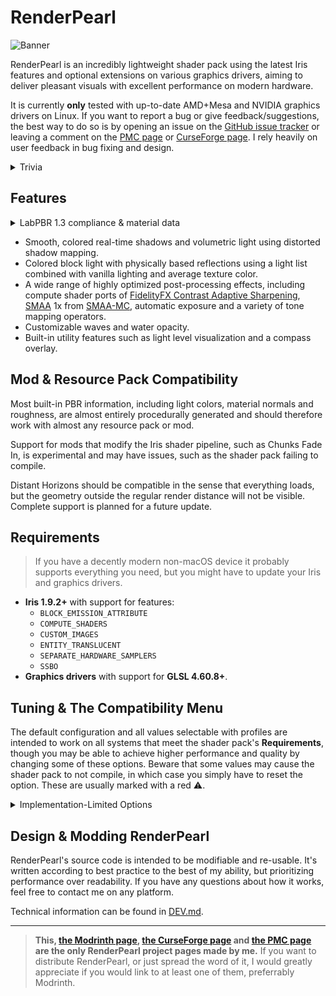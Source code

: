 # RenderPearl

![Banner](https://cdn.modrinth.com/data/BrRak9pu/images/9d2f33b85447099c25b6291b680608bc47c1f5e1.png)

RenderPearl is an incredibly lightweight shader pack using the latest Iris features and optional extensions on various graphics drivers, aiming to deliver pleasant visuals with excellent performance on modern hardware.

It is currently **only** tested with up-to-date AMD+Mesa and NVIDIA graphics drivers on Linux. If you want to report a bug or give feedback/suggestions, the best way to do so is by opening an issue on the [GitHub issue tracker](https://github.com/Luracasmus/renderpearl/issues) or leaving a comment on the [PMC page](https://www.planetminecraft.com/mod/luracasmus-s-shaders/) or [CurseForge page](https://www.curseforge.com/minecraft/shaders/renderpearl/comments). I rely heavily on user feedback in bug fixing and design.

<details>
<summary>Trivia</summary>

This project started as a continuation of "Luracasmus Shaders" (which is why you might have seen it called "LS RenderPearl"), but modern versions share little to no code with the original project. The question remains as to whether the same shader pack remains throughout, when all parts are replaced.

The name "RenderPearl" is inspired by the Bedrock Edition [RenderDragon](https://minecraft.fandom.com/wiki/RenderDragon) engine.

</details>

## Features

<details>
<summary>LabPBR 1.3 compliance & material data </summary>

"Yes" indicates support for per-texel data.

| LabPBR 1.3 required component | From resource pack                        | Configurable nonstandard channels | Included/procedural     |
| ----------------------------- | ----------------------------------------- | --------------------------------- | ----------------------- |
| Albedo                        | Yes                                       | No                                | No                      |
| Smoothness                    | Yes, or as linear or perceptual roughness | Yes                               | Yes                     |
| f0/reflectance                | No                                        |                                   | Constant                |
| Normal                        | Yes                                       | No                                | Yes                     |

| LabPBR 1.3 optional component | From resource pack | Included/procedural                    |
| ----------------------------- | ------------------------------ | -------------------------------------- |
| Hardcoded metal               | No                             | No                                     |
| Porosity                      | No                             | No                                     |
| Subsurface scattering         | No                             | Constant, only on translucent geometry |
| Emmissiveness                 | No                             | Yes                                    |
| Ambient occlusion             | Binary, per-block (from model) | Yes                                    |
| Height                        | No                             | No                                     |

</details>

* Smooth, colored real-time shadows and volumetric light using distorted shadow mapping.
* Colored block light with physically based reflections using a light list combined with vanilla lighting and average texture color.
* A wide range of highly optimized post-processing effects, including compute shader ports of [FidelityFX Contrast Adaptive Sharpening](https://gpuopen.com/fidelityfx-cas/), [SMAA](https://www.iryoku.com/smaa/) 1x from [SMAA-MC](https://modrinth.com/shader/smaa-mc), automatic exposure and a variety of tone mapping operators.
* Customizable waves and water opacity.
* Built-in utility features such as light level visualization and a compass overlay.

## Mod & Resource Pack Compatibility

Most built-in PBR information, including light colors, material normals and roughness, are almost entirely procedurally generated and should therefore work with almost any resource pack or mod.

Support for mods that modify the Iris shader pipeline, such as Chunks Fade In, is experimental and may have issues, such as the shader pack failing to compile.

Distant Horizons should be compatible in the sense that everything loads, but the geometry outside the regular render distance will not be visible. Complete support is planned for a future update.

## Requirements

> If you have a decently modern non-macOS device it probably supports everything you need, but you might have to update your Iris and graphics drivers.

* **Iris 1.9.2+** with support for features:
  * `BLOCK_EMISSION_ATTRIBUTE`
  * `COMPUTE_SHADERS`
  * `CUSTOM_IMAGES`
  * `ENTITY_TRANSLUCENT`
  * `SEPARATE_HARDWARE_SAMPLERS`
  * `SSBO`
* **Graphics drivers** with support for **GLSL 4.60.8+**.

## Tuning & The Compatibility Menu

The default configuration and all values selectable with profiles are intended to work on all systems that meet the shader pack's **Requirements**, though you may be able to achieve higher performance and quality by changing some of these options. Beware that some values may cause the shader pack to not compile, in which case you simply have to reset the option. These are usually marked with a red ⚠.

<details>
<summary>Implementation-Limited Options</summary>

> The usable values and effects of these options depend on your graphics drivers.

* **Light List Capacity** is limited by the amound of Local Data Share memory usable per work group on your GPU. Depending on your GPU and graphics drivers, and the features enabled by the 16/8-Bit Types option, you may be able to set this significantly higher than the maximum value selectable with profiles (though there is no reason to do so if the light list isn't being filled completely, usually indicated by lights flickering, as it impacts performance negatively).

* **16/8-Bit Types** uses optional OpenGL/GLSL extension-provided half- and/or quarter-sized data types to reduce register, LDS and VRAM usage. Performance impact varies depending on hardware and drivers, as conversion between types has a cost, but operations with smaller types can be significantly faster.

* **Trinary Min/Max** performs trinary minimum and maximum operations in singular function calls using the optional `AMD_shader_trinary_minmax` OpenGL/GLSL extension, which may allow generation of more optimal instruction sequences. It's recommended to use this whenever possible.

* **32×16-Bit Multiplication** performs multiplication between 32-bit integers and integers in the 16-bit-representable range using special functions provided by the optional `INTEL_shader_integer_functions` OpenGL/GLSL extension, that may be faster than regular 32-bit multiplication operators. It's recommended to use this whenever possible.

* **Immutable Constants** marks all shader variables that can be immutable as constant, possibly enabling better optimizations. This feature is required by the GLSL specification, but still unsupported on some graphics drivers. It's recommended to use it whenever possible.

</details>

## Design & Modding RenderPearl

RenderPearl's source code is intended to be modifiable and re-usable. It's written according to best practice to the best of my ability, but prioritizing performance over readability. If you have any questions about how it works, feel free to contact me on any platform.

Technical information can be found in [DEV.md](/DEV.md).

---

> **This, [the Modrinth page](https://modrinth.com/shader/renderpearl), [the CurseForge page](https://www.curseforge.com/minecraft/shaders/renderpearl) and [the PMC page](https://www.planetminecraft.com/mod/luracasmus-s-shaders/) are the only RenderPearl project pages made by me.** If you want to distribute RenderPearl, or just spread the word of it, I would greatly appreciate if you would link to at least one of them, preferrably Modrinth.

